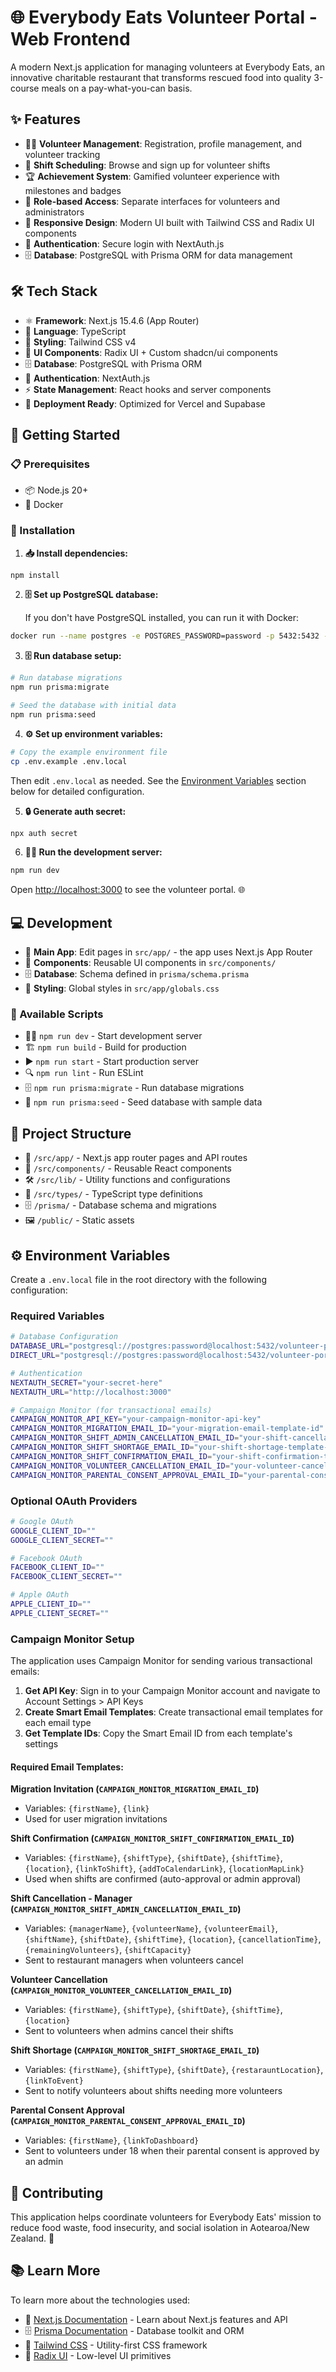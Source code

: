 # 🌐 Everybody Eats Volunteer Portal - Web Frontend

A modern Next.js application for managing volunteers at Everybody Eats, an innovative charitable restaurant that transforms rescued food into quality 3-course meals on a pay-what-you-can basis.

## ✨ Features

- 🙋‍♀️ **Volunteer Management**: Registration, profile management, and volunteer tracking
- 📅 **Shift Scheduling**: Browse and sign up for volunteer shifts
- 🏆 **Achievement System**: Gamified volunteer experience with milestones and badges
- 👥 **Role-based Access**: Separate interfaces for volunteers and administrators
- 🎨 **Responsive Design**: Modern UI built with Tailwind CSS and Radix UI components
- 🔐 **Authentication**: Secure login with NextAuth.js
- 🗄️ **Database**: PostgreSQL with Prisma ORM for data management

## 🛠️ Tech Stack

- ⚛️ **Framework**: Next.js 15.4.6 (App Router)
- 📝 **Language**: TypeScript
- 🎨 **Styling**: Tailwind CSS v4
- 🧩 **UI Components**: Radix UI + Custom shadcn/ui components
- 🗄️ **Database**: PostgreSQL with Prisma ORM
- 🔐 **Authentication**: NextAuth.js
- ⚡ **State Management**: React hooks and server components
- 🚀 **Deployment Ready**: Optimized for Vercel and Supabase

## 🚀 Getting Started

### 📋 Prerequisites

- 📦 Node.js 20+
- 🐳 Docker

### 🔧 Installation

1. **📥 Install dependencies:**

```bash
npm install
```

2. **🗄️ Set up PostgreSQL database:**

   If you don't have PostgreSQL installed, you can run it with Docker:

```bash
docker run --name postgres -e POSTGRES_PASSWORD=password -p 5432:5432 -d postgres
```

3. **🗄️ Run database setup:**

```bash
# Run database migrations
npm run prisma:migrate

# Seed the database with initial data
npm run prisma:seed
```

4. **⚙️ Set up environment variables:**

```bash
# Copy the example environment file
cp .env.example .env.local
```

Then edit `.env.local` as needed. See the [Environment Variables](#-environment-variables) section below for detailed configuration.

5. **🔒 Generate auth secret:**

```bash
npx auth secret
```

6. **🏃‍♂️ Run the development server:**

```bash
npm run dev
```

Open [http://localhost:3000](http://localhost:3000) to see the volunteer portal. 🌐

## 💻 Development

- 📱 **Main App**: Edit pages in `src/app/` - the app uses Next.js App Router
- 🧩 **Components**: Reusable UI components in `src/components/`
- 🗄️ **Database**: Schema defined in `prisma/schema.prisma`
- 🎨 **Styling**: Global styles in `src/app/globals.css`

### 📜 Available Scripts

- 🏃‍♂️ `npm run dev` - Start development server
- 🏗️ `npm run build` - Build for production
- ▶️ `npm run start` - Start production server
- 🔍 `npm run lint` - Run ESLint
- 🗄️ `npm run prisma:migrate` - Run database migrations
- 🌱 `npm run prisma:seed` - Seed database with sample data

## 📁 Project Structure

- 📱 `/src/app/` - Next.js app router pages and API routes
- 🧩 `/src/components/` - Reusable React components
- 🛠️ `/src/lib/` - Utility functions and configurations
- 📝 `/src/types/` - TypeScript type definitions
- 🗄️ `/prisma/` - Database schema and migrations
- 🖼️ `/public/` - Static assets

## ⚙️ Environment Variables

Create a `.env.local` file in the root directory with the following configuration:

### Required Variables

```bash
# Database Configuration
DATABASE_URL="postgresql://postgres:password@localhost:5432/volunteer-portal"
DIRECT_URL="postgresql://postgres:password@localhost:5432/volunteer-portal"

# Authentication
NEXTAUTH_SECRET="your-secret-here"
NEXTAUTH_URL="http://localhost:3000"

# Campaign Monitor (for transactional emails)
CAMPAIGN_MONITOR_API_KEY="your-campaign-monitor-api-key"
CAMPAIGN_MONITOR_MIGRATION_EMAIL_ID="your-migration-email-template-id"
CAMPAIGN_MONITOR_SHIFT_ADMIN_CANCELLATION_EMAIL_ID="your-shift-cancellation-template-id"
CAMPAIGN_MONITOR_SHIFT_SHORTAGE_EMAIL_ID="your-shift-shortage-template-id"
CAMPAIGN_MONITOR_SHIFT_CONFIRMATION_EMAIL_ID="your-shift-confirmation-template-id"
CAMPAIGN_MONITOR_VOLUNTEER_CANCELLATION_EMAIL_ID="your-volunteer-cancellation-template-id"
CAMPAIGN_MONITOR_PARENTAL_CONSENT_APPROVAL_EMAIL_ID="your-parental-consent-approval-template-id"
```

### Optional OAuth Providers

```bash
# Google OAuth
GOOGLE_CLIENT_ID=""
GOOGLE_CLIENT_SECRET=""

# Facebook OAuth
FACEBOOK_CLIENT_ID=""
FACEBOOK_CLIENT_SECRET=""

# Apple OAuth
APPLE_CLIENT_ID=""
APPLE_CLIENT_SECRET=""
```

### Campaign Monitor Setup

The application uses Campaign Monitor for sending various transactional emails:

1. **Get API Key**: Sign in to your Campaign Monitor account and navigate to Account Settings > API Keys
2. **Create Smart Email Templates**: Create transactional email templates for each email type
3. **Get Template IDs**: Copy the Smart Email ID from each template's settings

#### Required Email Templates:

**Migration Invitation (`CAMPAIGN_MONITOR_MIGRATION_EMAIL_ID`)**

- Variables: `{firstName}`, `{link}`
- Used for user migration invitations

**Shift Confirmation (`CAMPAIGN_MONITOR_SHIFT_CONFIRMATION_EMAIL_ID`)**

- Variables: `{firstName}`, `{shiftType}`, `{shiftDate}`, `{shiftTime}`, `{location}`, `{linkToShift}`, `{addToCalendarLink}`, `{locationMapLink}`
- Used when shifts are confirmed (auto-approval or admin approval)

**Shift Cancellation - Manager (`CAMPAIGN_MONITOR_SHIFT_ADMIN_CANCELLATION_EMAIL_ID`)**

- Variables: `{managerName}`, `{volunteerName}`, `{volunteerEmail}`, `{shiftName}`, `{shiftDate}`, `{shiftTime}`, `{location}`, `{cancellationTime}`, `{remainingVolunteers}`, `{shiftCapacity}`
- Sent to restaurant managers when volunteers cancel

**Volunteer Cancellation (`CAMPAIGN_MONITOR_VOLUNTEER_CANCELLATION_EMAIL_ID`)**

- Variables: `{firstName}`, `{shiftType}`, `{shiftDate}`, `{shiftTime}`, `{location}`
- Sent to volunteers when admins cancel their shifts

**Shift Shortage (`CAMPAIGN_MONITOR_SHIFT_SHORTAGE_EMAIL_ID`)**

- Variables: `{firstName}`, `{shiftType}`, `{shiftDate}`, `{restarauntLocation}`, `{linkToEvent}`
- Sent to notify volunteers about shifts needing more volunteers

**Parental Consent Approval (`CAMPAIGN_MONITOR_PARENTAL_CONSENT_APPROVAL_EMAIL_ID`)**

- Variables: `{firstName}`, `{linkToDashboard}`
- Sent to volunteers under 18 when their parental consent is approved by an admin

## 🤝 Contributing

This application helps coordinate volunteers for Everybody Eats' mission to reduce food waste, food insecurity, and social isolation in Aotearoa/New Zealand. 🌱

## 📚 Learn More

To learn more about the technologies used:

- 📖 [Next.js Documentation](https://nextjs.org/docs) - Learn about Next.js features and API
- 🗄️ [Prisma Documentation](https://www.prisma.io/docs) - Database toolkit and ORM
- 🎨 [Tailwind CSS](https://tailwindcss.com/docs) - Utility-first CSS framework
- 🧩 [Radix UI](https://www.radix-ui.com/) - Low-level UI primitives
